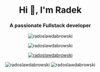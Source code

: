 <h1 align="center">Hi 👋, I'm Radek</h1>
<h3 align="center">A passionate Fullstack developer</h3>

<p align="center"> 
  <img src="https://komarev.com/ghpvc/?username=radoslawdabrowski&label=Profile%20views&color=0e75b6&style=flat" alt="radoslawdabrowski" /> 
</p>
<p align="center">
  <img src="https://github-readme-stats.vercel.app/api/top-langs?username=radoslawdabrowski&show_icons=true&locale=en&layout=compact" alt="radoslawdabrowski" />
</p>
<p align="center"> 
  <a href="https://github.com/ryo-ma/github-profile-trophy">
    <img src="https://github-profile-trophy.vercel.app/?username=radoslawdabrowski" alt="radoslawdabrowski" />
  </a> 
</p>
<p align="center">
  <img src="https://github-readme-stats.vercel.app/api?username=radoslawdabrowski&show_icons=true&locale=en" alt="radoslawdabrowski" />
  <img src="https://github-readme-streak-stats.herokuapp.com/?user=radoslawdabrowski&" alt="radoslawdabrowski" />
</p>
